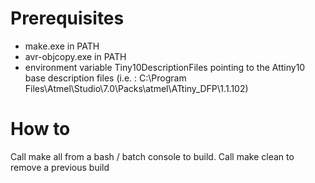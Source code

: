 # Prerequisites

- make.exe in PATH
- avr-objcopy.exe in PATH
- environment variable Tiny10DescriptionFiles pointing to the Attiny10 
base description files (i.e. : C:\Program Files\Atmel\Studio\7.0\Packs\atmel\ATtiny_DFP\1.1.102)

# How to

Call make all from a bash / batch console to build. Call make clean to remove a previous build